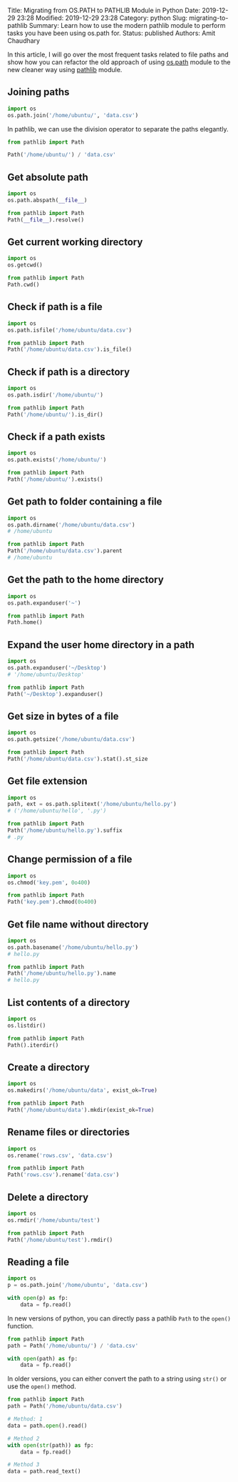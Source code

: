 Title: Migrating from OS.PATH to PATHLIB Module in Python
Date: 2019-12-29 23:28
Modified: 2019-12-29 23:28
Category: python
Slug: migrating-to-pathlib
Summary: Learn how to use the modern pathlib module to perform tasks you have been using os.path for.
Status: published
Authors: Amit Chaudhary

In this article, I will go over the most frequent tasks related to file paths and show how you can refactor the old approach of using [os.path](https://docs.python.org/3/library/os.path.html) module to the new cleaner way using [pathlib](https://docs.python.org/3/library/pathlib.html) module.

## Joining paths
```python
import os
os.path.join('/home/ubuntu/', 'data.csv')
```
In pathlib, we can use the division operator to separate the paths elegantly.
```python
from pathlib import Path

Path('/home/ubuntu/') / 'data.csv'
```

## Get absolute path
```python
import os
os.path.abspath(__file__)
```

```python
from pathlib import Path
Path(__file__).resolve()
```

## Get current working directory
```python
import os
os.getcwd()
```
```python
from pathlib import Path
Path.cwd()
```

## Check if path is a file
```python
import os
os.path.isfile('/home/ubuntu/data.csv')
```

```python
from pathlib import Path
Path('/home/ubuntu/data.csv').is_file()
```

## Check if path is a directory
```python
import os
os.path.isdir('/home/ubuntu/')
```

```python
from pathlib import Path
Path('/home/ubuntu/').is_dir()
```

## Check if a path exists
```python
import os
os.path.exists('/home/ubuntu/')
```

```python
from pathlib import Path
Path('/home/ubuntu/').exists()
```

## Get path to folder containing a file
```python
import os
os.path.dirname('/home/ubuntu/data.csv')
# /home/ubuntu
```

```python
from pathlib import Path
Path('/home/ubuntu/data.csv').parent
# /home/ubuntu
```

## Get the path to the home directory
```python
import os
os.path.expanduser('~')
```

```python
from pathlib import Path
Path.home()
```

## Expand the user home directory in a path
```python
import os
os.path.expanduser('~/Desktop')
# '/home/ubuntu/Desktop'
```
```python
from pathlib import Path
Path('~/Desktop').expanduser()
```

## Get size in bytes of a file
```python
import os
os.path.getsize('/home/ubuntu/data.csv')
```

```python
from pathlib import Path
Path('/home/ubuntu/data.csv').stat().st_size
```

## Get file extension
```python
import os
path, ext = os.path.splitext('/home/ubuntu/hello.py')
# ('/home/ubuntu/hello', '.py')
```

```python
from pathlib import Path
Path('/home/ubuntu/hello.py').suffix
# .py
```

## Change permission of a file
```python
import os
os.chmod('key.pem', 0o400)
```

```python
from pathlib import Path
Path('key.pem').chmod(0o400)
```

## Get file name without directory
```python
import os
os.path.basename('/home/ubuntu/hello.py')
# hello.py
```
```python
from pathlib import Path
Path('/home/ubuntu/hello.py').name
# hello.py
```

## List contents of a directory
```python
import os
os.listdir()
```

```python
from pathlib import Path
Path().iterdir()
```

## Create a directory
```python
import os
os.makedirs('/home/ubuntu/data', exist_ok=True)
```

```python
from pathlib import Path
Path('/home/ubuntu/data').mkdir(exist_ok=True)
```

## Rename files or directories
```python
import os
os.rename('rows.csv', 'data.csv')
```

```python
from pathlib import Path
Path('rows.csv').rename('data.csv')
```

## Delete a directory
```python
import os
os.rmdir('/home/ubuntu/test')
```

```python
from pathlib import Path
Path('/home/ubuntu/test').rmdir()
```

## Reading a file
```python
import os
p = os.path.join('/home/ubuntu', 'data.csv')

with open(p) as fp:
    data = fp.read()
```
In new versions of python, you can directly pass a pathlib `Path` to the `open()` function.
```python
from pathlib import Path
path = Path('/home/ubuntu/') / 'data.csv'

with open(path) as fp:
    data = fp.read()
```

In older versions, you can either convert the path to a string using `str()` or use the `open()` method.
```python
from pathlib import Path
path = Path('/home/ubuntu/data.csv')

# Method: 1
data = path.open().read()

# Method 2
with open(str(path)) as fp:
    data = fp.read()

# Method 3
data = path.read_text()
```
